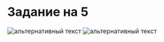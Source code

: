 # Задание на 5 


<img src="https://drive.google.com/file/d/1M1hvUKjZn_a8_BiPsp40PM183bzG9aZL/view" alt="альтернативный текст">

<img src="https://drive.google.com/file/d/1GXYCzNb9CdLsWVOtHiHqujg6hwhEujgp/view" alt="альтернативный текст">

